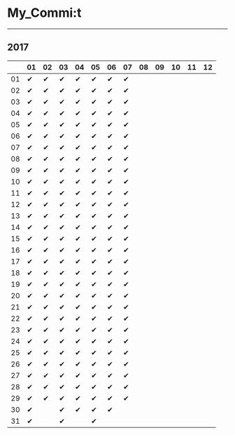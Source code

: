 # My_Commi:t

---

## 2017

|  |01|02|03|04|05|06|07|08|09|10|11|12|
|----|----|----|----|----|----|----|----|----|----|----|----|----|
|01|✔ |✔ |✔ |✔ |✔ |✔ |✔ |  |  |  |  |  |
|02|✔ |✔ |✔ |✔ |✔ |✔ |✔ |  |  |  |  |  |
|03|✔ |✔ |✔ |✔ |✔ |✔ |✔ |  |  |  |  |  |
|04|✔ |✔ |✔ |✔ |✔ |✔ |✔ |  |  |  |  |  |
|05|✔ |✔ |✔ |✔ |✔ |✔ |✔ |  |  |  |  |  |
|06|✔ |✔ |✔ |✔ |✔ |✔ |✔ |  |  |  |  |  |
|07|✔ |✔ |✔ |✔ |✔ |✔ |✔ |  |  |  |  |  |
|08|✔ |✔ |✔ |✔ |✔ |✔ |✔ |  |  |  |  |  |
|09|✔ |✔ |✔ |✔ |✔ |✔ |✔ |  |  |  |  |  |
|10|✔ |✔ |✔ |✔ |✔ |✔ |✔ |  |  |  |  |  |
|11|✔ |✔ |✔ |✔ |✔ |✔ |✔ |  |  |  |  |  |
|12|✔ |✔ |✔ |✔ |✔ |✔ |✔ |  |  |  |  |  |
|13|✔ |✔ |✔ |✔ |✔ |✔ |✔ |  |  |  |  |  |
|14|✔ |✔ |✔ |✔ |✔ |✔ |✔ |  |  |  |  |  |
|15|✔ |✔ |✔ |✔ |✔ |✔ |✔ |  |  |  |  |  |
|16|✔ |✔ |✔ |✔ |✔ |✔ |✔ |  |  |  |  |  |
|17|✔ |✔ |✔ |✔ |✔ |✔ |✔ |  |  |  |  |  |
|18|✔ |✔ |✔ |✔ |✔ |✔ |✔ |  |  |  |  |  |
|19|✔ |✔ |✔ |✔ |✔ |✔ |✔ |  |  |  |  |  |
|20|✔ |✔ |✔ |✔ |✔ |✔ |✔ |  |  |  |  |  |
|21|✔ |✔ |✔ |✔ |✔ |✔ |✔ |  |  |  |  |  |
|22|✔ |✔ |✔ |✔ |✔ |✔ |✔ |  |  |  |  |  |
|23|✔ |✔ |✔ |✔ |✔ |✔ |✔ |  |  |  |  |  |
|24|✔ |✔ |✔ |✔ |✔ |✔ |✔ |  |  |  |  |  |
|25|✔ |✔ |✔ |✔ |✔ |✔ |✔ |  |  |  |  |  |
|26|✔ |✔ |✔ |✔ |✔ |✔ |✔ |  |  |  |  |  |
|27|✔ |✔ |✔ |✔ |✔ |✔ |✔ |  |  |  |  |  |
|28|✔ |✔ |✔ |✔ |✔ |✔ |✔ |  |  |  |  |  |
|29|✔ |✔ |✔ |✔ |✔ |✔ |✔ |  |  |  |  |  |
|30|✔ |  |✔ |✔ |✔ |✔ |  |  |  |  |  |  |
|31|✔ |  |✔ |  |✔ |  |  |  |  |  |  |  |
